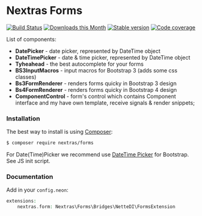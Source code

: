 Nextras Forms
=============

[![Build Status](https://travis-ci.org/nextras/forms.svg?branch=master)](https://travis-ci.org/nextras/forms)
[![Downloads this Month](https://img.shields.io/packagist/dm/nextras/forms.svg?style=flat)](https://packagist.org/packages/nextras/forms)
[![Stable version](http://img.shields.io/packagist/v/nextras/forms.svg?style=flat)](https://packagist.org/packages/nextras/forms)
[![Code coverage](https://img.shields.io/coveralls/nextras/forms.svg?style=flat)](https://coveralls.io/r/nextras/forms)

List of components:
- **DatePicker** - date picker, represented by DateTime object
- **DateTimePicker** - date & time picker, represented by DateTime object
- **Tyheahead** - the best autocomplete for your forms
- **BS3InputMacros** - input macros for Bootstrap 3 (adds some css classes)
- **Bs3FormRenderer** - renders forms quicky in Bootstrap 3 design
- **Bs4FormRenderer** - renders forms quicky in Bootstrap 4 design
- **ComponentControl** - form's control which contains Component interface and my have own template, receive signals & render snippets;

### Installation

The best way to install is using [Composer](http://getcomposer.org/):

```sh
$ composer require nextras/forms
```

For Date(Time)Picker we recommend use [DateTime Picker](http://www.malot.fr/bootstrap-datetimepicker/) for Bootstrap.
See JS init script.

### Documentation

Add in your `config.neon`:

```php
extensions:
    nextras.form: Nextras\Forms\Bridges\NetteDI\FormsExtension
```
